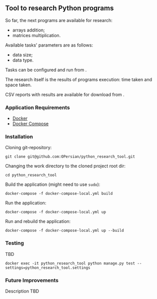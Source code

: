 ## Tool to research Python programs

So far, the next programs are available for research:

- arrays addition;
- matrices multiplication.

Available tasks' parameters are as follows:

- data size;
- data type.

Tasks can be configured and run from <URL-TBD>.

The research itself is the results of programs execution: time taken and space taken.

CSV reports with results are available for download from <URL-TBD>.

### Application Requirements

* [Docker](https://docs.docker.com/get-docker/)
* [Docker Compose](https://docs.docker.com/compose/install/)


### Installation

Cloning git-repository:
```
git clone git@github.com:OPersian/python_research_tool.git
```

Changing the work directory to the cloned project root dir:
```
cd python_research_tool
```

Build the application (might need to use `sudo`):
```
docker-compose -f docker-compose-local.yml build
```

Run the application:
```
docker-compose -f docker-compose-local.yml up
```

Run and rebuild the application:
```
docker-compose -f docker-compose-local.yml up --build
```

### Testing

TBD

```
docker exec -it python_research_tool python manage.py test --settings=python_research_tool.settings
```

### Future Improvements

Description TBD
